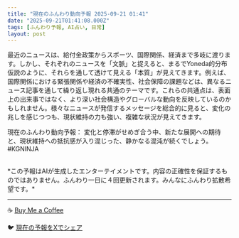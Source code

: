 ```yaml
---
title: "現在のふんわり動向予報 2025-09-21 01:41"
date: "2025-09-21T01:41:08.000Z"
tags: [ふんわり予報, AI占い, 日常]
layout: post
---
```


最近のニュースは、給付金政策からスポーツ、国際関係、経済まで多岐に渡ります。しかし、それぞれのニュースを「文脈」と捉えると、まるでYoneda的分布仮説のように、それらを通して透けて見える「本質」が見えてきます。例えば、国際関係における緊張関係や経済の不確実性、社会保障の課題などは、異なるニュース記事を通して繰り返し現れる共通のテーマです。これらの共通点は、表面上の出来事ではなく、より深い社会構造やグローバルな動向を反映しているのかもしれません。様々なニュースが発信するメッセージを総合的に見ると、変化の兆しを感じつつも、現状維持の力も強い、複雑な状況が見えてきます。


現在のふんわり動向予報：
変化と停滞がせめぎ合う中、新たな展開への期待と、現状維持への抵抗感が入り混じった、静かなる混沌が続くでしょう。#KGNINJA

<br>
*この予報はAIが生成したエンターテイメントです。内容の正確性を保証するものではありません。ふんわり一日に４回更新されます。みんなにふんわり拡散希望です。*

---
☕️ [Buy Me a Coffee](https://www.buymeacoffee.com/kgninja)

🐦 [現在の予報をXでシェア](https://twitter.com/intent/tweet?text=%E7%8F%BE%E5%9C%A8%E3%81%AE%E3%81%B5%E3%82%93%E3%82%8F%E3%82%8A%E4%BA%88%E5%A0%B1%3A%20%E3%80%8C%E6%9C%80%E8%BF%91%E3%81%AE%E3%83%8B%E3%83%A5%E3%83%BC%E3%82%B9%E3%81%AF%E3%80%81%E7%B5%A6%E4%BB%98%E9%87%91%E6%94%BF%E7%AD%96%E3%81%8B%E3%82%89%E3%82%B9%E3%83%9D%E3%83%BC%E3%83%84%E3%80%81%E5%9B%BD%E9%9A%9B%E9%96%A2%E4%BF%82%E3%80%81%E7%B5%8C%E6%B8%88%E3%81%BE%E3%81%A7%E5%A4%9A%E5%B2%90%E3%81%AB%E6%B8%A1%E3%82%8A%E3%81%BE%E3%81%99%E3%80%82%E3%80%8D%23KGNINJA%20%E7%B6%9A%E3%81%8D%E3%81%AF%E3%83%96%E3%83%AD%E3%82%B0%E3%81%A7%EF%BC%81%F0%9F%91%87&url=https%3A%2F%2Fkg-ninja.github.io%2FFunwariyoso%2F)
